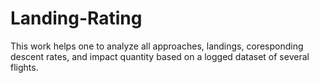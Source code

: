 # Landing-Rating
This work helps one to analyze all approaches, landings, coresponding descent rates, and impact quantity based on a logged dataset of several flights.
